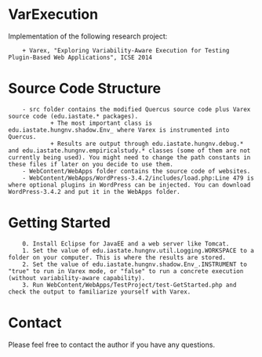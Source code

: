 # VarExecution

Implementation of the following research project:

        + Varex, "Exploring Variability-Aware Execution for Testing Plugin-Based Web Applications", ICSE 2014

Source Code Structure
=====================
        - src folder contains the modified Quercus source code plus Varex source code (edu.iastate.* packages).
                + The most important class is edu.iastate.hungnv.shadow.Env_ where Varex is instrumented into Quercus.
                + Results are output through edu.iastate.hungnv.debug.* and edu.iastate.hungnv.empiricalstudy.* classes (some of them are not currently being used). You might need to change the path constants in these files if later on you decide to use them.
        - WebContent/WebApps folder contains the source code of websites.
        - WebContent/WebApps/WordPress-3.4.2/includes/load.php:Line 479 is where optional plugins in WordPress can be injected. You can download WordPress-3.4.2 and put it in the WebApps folder.

Getting Started
===============
        0. Install Eclipse for JavaEE and a web server like Tomcat.
        1. Set the value of edu.iastate.hungnv.util.Logging.WORKSPACE to a folder on your computer. This is where the results are stored.
        2. Set the value of edu.iastate.hungnv.shadow.Env_.INSTRUMENT to "true" to run in Varex mode, or "false" to run a concrete execution (without variability-aware capability).
        3. Run WebContent/WebApps/TestProject/test-GetStarted.php and check the output to familiarize yourself with Varex.

Contact
=======
Please feel free to contact the author if you have any questions.
